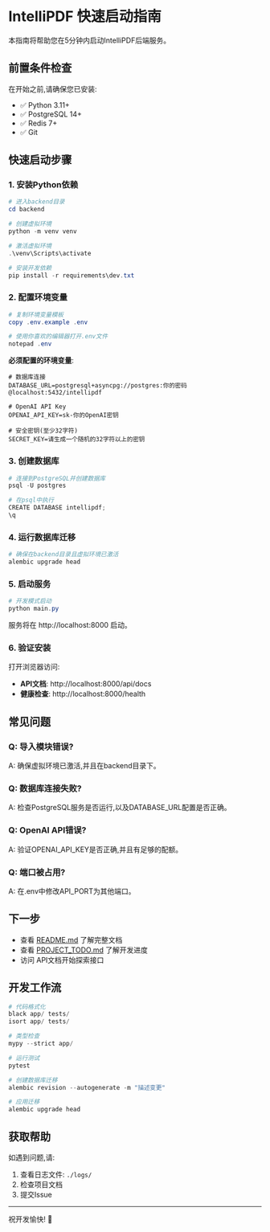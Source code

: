 # IntelliPDF 快速启动指南

本指南将帮助您在5分钟内启动IntelliPDF后端服务。

## 前置条件检查

在开始之前,请确保您已安装:

- ✅ Python 3.11+
- ✅ PostgreSQL 14+
- ✅ Redis 7+
- ✅ Git

## 快速启动步骤

### 1. 安装Python依赖

```powershell
# 进入backend目录
cd backend

# 创建虚拟环境
python -m venv venv

# 激活虚拟环境
.\venv\Scripts\activate

# 安装开发依赖
pip install -r requirements\dev.txt
```

### 2. 配置环境变量

```powershell
# 复制环境变量模板
copy .env.example .env

# 使用你喜欢的编辑器打开.env文件
notepad .env
```

**必须配置的环境变量**:

```env
# 数据库连接
DATABASE_URL=postgresql+asyncpg://postgres:你的密码@localhost:5432/intellipdf

# OpenAI API Key
OPENAI_API_KEY=sk-你的OpenAI密钥

# 安全密钥(至少32字符)
SECRET_KEY=请生成一个随机的32字符以上的密钥
```

### 3. 创建数据库

```powershell
# 连接到PostgreSQL并创建数据库
psql -U postgres

# 在psql中执行
CREATE DATABASE intellipdf;
\q
```

### 4. 运行数据库迁移

```powershell
# 确保在backend目录且虚拟环境已激活
alembic upgrade head
```

### 5. 启动服务

```powershell
# 开发模式启动
python main.py
```

服务将在 http://localhost:8000 启动。

### 6. 验证安装

打开浏览器访问:

- **API文档**: http://localhost:8000/api/docs
- **健康检查**: http://localhost:8000/health

## 常见问题

### Q: 导入模块错误?
A: 确保虚拟环境已激活,并且在backend目录下。

### Q: 数据库连接失败?
A: 检查PostgreSQL服务是否运行,以及DATABASE_URL配置是否正确。

### Q: OpenAI API错误?
A: 验证OPENAI_API_KEY是否正确,并且有足够的配额。

### Q: 端口被占用?
A: 在.env中修改API_PORT为其他端口。

## 下一步

- 查看 [README.md](README.md) 了解完整文档
- 查看 [PROJECT_TODO.md](../PROJECT_TODO.md) 了解开发进度
- 访问 API文档开始探索接口

## 开发工作流

```powershell
# 代码格式化
black app/ tests/
isort app/ tests/

# 类型检查
mypy --strict app/

# 运行测试
pytest

# 创建数据库迁移
alembic revision --autogenerate -m "描述变更"

# 应用迁移
alembic upgrade head
```

## 获取帮助

如遇到问题,请:
1. 查看日志文件: `./logs/`
2. 检查项目文档
3. 提交Issue

---

祝开发愉快! 🚀

